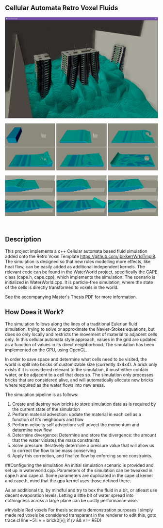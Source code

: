 ## Cellular Automata Retro Voxel Fluids

![tsunami](https://github.com/wvds98/CellularAutomataVoxelPhysics/blob/main/images/tsunami.png?raw=true)

![dambreak](https://github.com/wvds98/CellularAutomataVoxelPhysics/blob/main/images/dambreak.png?raw=true)

![shallow](https://github.com/wvds98/CellularAutomataVoxelPhysics/blob/main/images/shallow.png?raw=true)

<br/>

## Description
This project implements a c++ Cellular automata based fluid simulation added onto the Retro Voxel Template https://github.com/jbikker/WrldTmpl8. The simulation is designed
so that new rules modelling more effects, like heat flow, can be easily added as additional independent kernels. The relevant code can be found in the WaterWorld project,
specifically the CAPE class (cape.h, cape.cpp), which implements the simulation. The scenario is initialized in WaterWorld.cpp. It is particle-free simulation,
where the state of the cells is directly transformed to voxels in the world.

See the accompanying Master's Thesis PDF for more information.

## How Does it Work?
The simulation follows along the lines of a traditional Eulerian fluid simulation, trying to solve or approximate the Navier-Stokes equations, but
does so only locally and restricts the movement of material to adjacent cells only. In this cellular automata style approach, values in the grid are updated
as a function of values in its direct neighborhood. The simulation has been implemented on the GPU, using OpenCL.

In order to save space and determine what cells need to be visited, the world is split into bricks of customizable size (currently 4x4x4).
A brick only exists if it is considered relevant to the simulation, it must either contain water, or be adjacent to a cell that does so. The simulation only 
processes bricks that are considered alive, and will automatically allocate new bricks where required as the water flows into new areas.

The simulation pipeline is as follows:

1. Create and destroy new bricks to store simulation data as is required by the current state of the simulation
2. Perform material advection: update the material in each cell as a function of it's neighbours and flow
3. Perform velocity self advection: self advect the momentum and determine new flow
4. Determine divergence: Determine and store the divergence: the amount that the water violates the mass constraints
5. Solve pressure: Iteratively determine a pressure value that will allow us to correct the flow to be mass conserving
6. Apply this correction, and finalize flow by enforcing some constraints.

##Configuring the simulation
An initial simulation scenario is provided and set up in waterworld.cpp. Parameters of the simulation can be tweaked in cape.h and cape.cl.
Some parameters are duplicated in the cape.cl kernel and cape.h, mind that the gpu kernel uses those defined there.

As an additional tip, by mindful and try to box the fluid in a bit, or atleast use decent evaporation levels. Letting a little bit of water
spread into nothingness across a large plane can be costly performance wise.

#Invisible Red voxels
For thesis scenario demonstration purposes I simply made red voxels be considered transparant in the renderer
to edit this, goto trace.cl line ~51:
v = brick0[v]; if (v && v != RED) 

